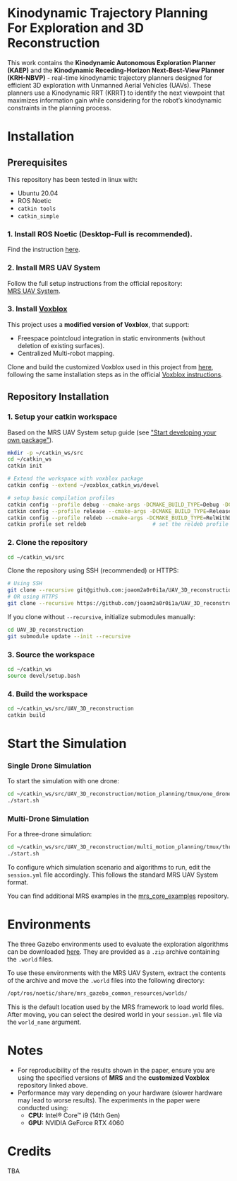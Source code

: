 # Kinodynamic Trajectory Planning For Exploration and 3D Reconstruction
This work contains the **Kinodynamic Autonomous Exploration Planner (KAEP)** and the **Kinodynamic Receding-Horizon Next-Best-View Planner (KRH-NBVP)** - real-time kinodynamic trajectory planners designed for efficient 3D exploration with Unmanned Aerial Vehicles (UAVs). These planners use a Kinodynamic RRT (KRRT) to identify the next viewpoint that maximizes information gain while considering for the robot’s kinodynamic constraints in the planning process. 

# Installation

## Prerequisites
This repository has been tested in linux with:
- Ubuntu 20.04
- ROS Noetic
- `catkin tools`
- `catkin_simple`

### 1. Install ROS Noetic (Desktop-Full is recommended). 

Find the instruction [here](https://wiki.ros.org/ROS/Installation).

### 2. Install MRS UAV System

Follow the full setup instructions from the official repository:  
[MRS UAV System](https://github.com/ctu-mrs/mrs_uav_system).

### 3. Install [Voxblox](https://github.com/ethz-asl/voxblox)

This project uses a **modified version of Voxblox**, that support:
- Freespace pointcloud integration in static environments (without deletion of existing surfaces).
- Centralized Multi-robot mapping.

Clone and build the customized Voxblox used in this project from [here](https://github.com/joaom2a0r0i1a/feature-centralized_multi_robot_voxblox), following the same installation steps as in the official [Voxblox instructions](https://voxblox.readthedocs.io/en/latest/pages/Installation.html).

## Repository Installation

### 1. Setup your catkin workspace 

Based on the MRS UAV System setup guide (see ["Start developing your own package"](https://github.com/ctu-mrs/mrs_uav_system)).

```bash
mkdir -p ~/catkin_ws/src
cd ~/catkin_ws
catkin init

# Extend the workspace with voxblox package
catkin config --extend ~/voxblox_catkin_ws/devel

# setup basic compilation profiles
catkin config --profile debug --cmake-args -DCMAKE_BUILD_TYPE=Debug -DCMAKE_EXPORT_COMPILE_COMMANDS=ON -DCMAKE_CXX_FLAGS='-std=c++17 -Og' -DCMAKE_C_FLAGS='-Og'
catkin config --profile release --cmake-args -DCMAKE_BUILD_TYPE=Release -DCMAKE_EXPORT_COMPILE_COMMANDS=ON -DCMAKE_CXX_FLAGS='-std=c++17'
catkin config --profile reldeb --cmake-args -DCMAKE_BUILD_TYPE=RelWithDebInfo -DCMAKE_EXPORT_COMPILE_COMMANDS=ON -DCMAKE_CXX_FLAGS='-std=c++17'
catkin profile set reldeb                     # set the reldeb profile as active
```

### 2. Clone the repository
```bash
cd ~/catkin_ws/src
```
Clone the repository using SSH (recommended) or HTTPS:
```bash
# Using SSH
git clone --recursive git@github.com:joaom2a0r0i1a/UAV_3D_reconstruction.git
# OR using HTTPS
git clone --recursive https://github.com/joaom2a0r0i1a/UAV_3D_reconstruction.git
```
If you clone without ```--recursive```, initialize submodules manually:
```bash
cd UAV_3D_reconstruction
git submodule update --init --recursive
```

### 3. Source the workspace
```bash
cd ~/catkin_ws
source devel/setup.bash
```

### 4. Build the workspace
```bash
cd ~/catkin_ws/src/UAV_3D_reconstruction
catkin build
```

# Start the Simulation

### Single Drone Simulation

To start the simulation with one drone:

```bash
cd ~/catkin_ws/src/UAV_3D_reconstruction/motion_planning/tmux/one_drone
./start.sh
```
### Multi-Drone Simulation

For a three-drone simulation:

```bash
cd ~/catkin_ws/src/UAV_3D_reconstruction/multi_motion_planning/tmux/three_drones
./start.sh
```
To configure which simulation scenario and algorithms to run, edit the ```session.yml``` file accordingly. This follows the standard MRS UAV System format. 

You can find additional MRS examples in the [mrs_core_examples](https://github.com/ctu-mrs/mrs_core_examples) repository.

# Environments
The three Gazebo environments used to evaluate the exploration algorithms can be downloaded [here](https://github.com/joaom2a0r0i1a/UAV_3D_reconstruction/releases/tag/environments-v1/Environments.zip). They are provided as a ```.zip``` archive containing the ```.world``` files.

To use these environments with the MRS UAV System, extract the contents of the archive and move the ```.world``` files into the following directory:
```bash
/opt/ros/noetic/share/mrs_gazebo_common_resources/worlds/
```
This is the default location used by the MRS framework to load world files. After moving, you can select the desired world in your ```session.yml``` file via the ```world_name``` argument.

# Notes
- For reproducibility of the results shown in the paper, ensure you are using the specified versions of **MRS** and the **customized Voxblox** repository linked above.
- Performance may vary depending on your hardware (slower hardware may lead to worse results). The experiments in the paper were conducted using:
  - **CPU:** Intel® Core™ i9 (14th Gen)
  - **GPU:** NVIDIA GeForce RTX 4060

# Credits
TBA